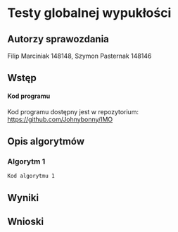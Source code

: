 # Testy globalnej wypukłości

## Autorzy sprawozdania
Filip Marciniak 148148, Szymon Pasternak 148146

## Wstęp


#### Kod programu

Kod programu dostępny jest w repozytorium:
https://github.com/Johnybonny/IMO

## Opis algorytmów


### Algorytm 1

```
Kod algorytmu 1
```

## Wyniki


## Wnioski
